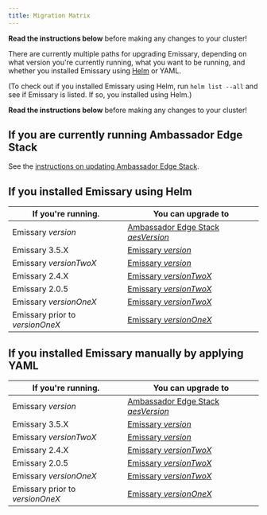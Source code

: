 ```yaml
---
title: Migration Matrix
---
```


<Alert severity="warning">
  <b>Read the instructions below</b> before making any changes to your cluster!
</Alert>

There are currently multiple paths for upgrading Emissary, depending on what version you're currently
running, what you want to be running, and whether you installed Emissary using [Helm](../helm) or
YAML.

(To check out if you installed Emissary using Helm, run `helm list --all` and see if
Emissary is listed. If so, you installed using Helm.)

<Alert severity="warning">
  <b>Read the instructions below</b> before making any changes to your cluster!
</Alert>

## If you are currently running Ambassador Edge Stack

See the [instructions on updating Ambassador Edge Stack](/docs/edge-stack/$aesDocsVersion$/topics/install/migration-matrix/).

## If you installed Emissary using Helm

| If you're running.                      | You can upgrade to                                                                                                          |
|-----------------------------------------|-----------------------------------------------------------------------------------------------------------------------------|
| Emissary $version$              | [Ambassador Edge Stack $aesVersion$](/docs/edge-stack/$aesDocsVersion$/topics/install/upgrade/helm/emissary-3.6/edge-stack-3.X/) |
| Emissary 3.5.X                  | [Emissary $version$](../upgrade/helm/emissary-3.5/emissary-3.X)                                                     |
| Emissary $versionTwoX$          | [Emissary $version$](../upgrade/helm/emissary-2.5/emissary-3.X)                                                     |
| Emissary 2.4.X                  | [Emissary $versionTwoX$](../upgrade/helm/emissary-2.4/emissary-2.X)                                                     |
| Emissary 2.0.5                  | [Emissary $versionTwoX$](../upgrade/helm/emissary-2.0/emissary-2.X)                                                 |
| Emissary $versionOneX$          | [Emissary $versionTwoX$](../upgrade/helm/emissary-1.14/emissary-2.X)                                                |
| Emissary prior to $versionOneX$ | [Emissary $versionOneX$](../../../../1.14/topics/install/upgrading)                                                 |

## If you installed Emissary manually by applying YAML

| If you're running.                      | You can upgrade to                                                                                                          |
|-----------------------------------------|-----------------------------------------------------------------------------------------------------------------------------|
| Emissary $version$              | [Ambassador Edge Stack $aesVersion$](/docs/edge-stack/$aesDocsVersion$/topics/install/upgrade/yaml/emissary-3.6/edge-stack-3.X/) |
| Emissary 3.5.X                  | [Emissary $version$](../upgrade/yaml/emissary-3.5/emissary-3.X)                                                     |
| Emissary $versionTwoX$          | [Emissary $version$](../upgrade/yaml/emissary-2.5/emissary-3.X)                                                     |
| Emissary 2.4.X                  | [Emissary $versionTwoX$](../upgrade/yaml/emissary-2.4/emissary-2.X)                                                     |
| Emissary 2.0.5                  | [Emissary $versionTwoX$](../upgrade/yaml/emissary-2.0/emissary-2.X)                                                 |
| Emissary $versionOneX$          | [Emissary $versionTwoX$](../upgrade/yaml/emissary-1.14/emissary-2.X)                                                |
| Emissary prior to $versionOneX$ | [Emissary $versionOneX$](../../../../1.14/topics/install/upgrading)                                                 |
